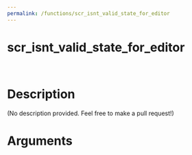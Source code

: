 ```yaml
---
permalink: /functions/scr_isnt_valid_state_for_editor
---
```

# scr_isnt_valid_state_for_editor  
&nbsp;  
# Description  
(No description provided. Feel free to make a pull request!) 
&nbsp;  
# Arguments


